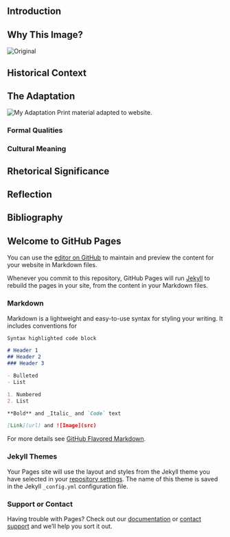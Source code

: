 ## Introduction 
## Why This Image? 
![Original](https://i.imgur.com/W4Z496e.png)
## Historical Context 
## The Adaptation
![My Adaptation](https://i.imgur.com/STXZfEh.png)
Print material adapted to website. 
### Formal Qualities 
### Cultural Meaning
## Rhetorical Significance 
## Reflection 
## Bibliography



## Welcome to GitHub Pages

You can use the [editor on GitHub](https://github.com/Stoppin/stephanietoppin/edit/master/index.md) to maintain and preview the content for your website in Markdown files.

Whenever you commit to this repository, GitHub Pages will run [Jekyll](https://jekyllrb.com/) to rebuild the pages in your site, from the content in your Markdown files.

### Markdown

Markdown is a lightweight and easy-to-use syntax for styling your writing. It includes conventions for

```markdown
Syntax highlighted code block

# Header 1
## Header 2
### Header 3

- Bulleted
- List

1. Numbered
2. List

**Bold** and _Italic_ and `Code` text

[Link](url) and ![Image](src)
```

For more details see [GitHub Flavored Markdown](https://guides.github.com/features/mastering-markdown/).

### Jekyll Themes

Your Pages site will use the layout and styles from the Jekyll theme you have selected in your [repository settings](https://github.com/Stoppin/stephanietoppin/settings). The name of this theme is saved in the Jekyll `_config.yml` configuration file.

### Support or Contact

Having trouble with Pages? Check out our [documentation](https://help.github.com/categories/github-pages-basics/) or [contact support](https://github.com/contact) and we’ll help you sort it out.
